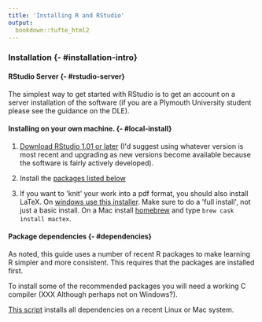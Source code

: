 ```yaml
---
title: 'Installing R and RStudio'
output:
  bookdown::tufte_html2
---
```






### Installation {- #installation-intro}


#### RStudio Server {- #rstudio-server}

The simplest way to get started with RStudio is to get an account on a server installation of the software (if you are a Plymouth University student please see the guidance on the DLE).




#### Installing on your own machine. {- #local-install}


1. [Download RStudio 1.01 or later](https://www.rstudio.com/products/rstudio/download/) (I'd suggest using whatever version is most recent and upgrading as new versions become available because the software is fairly actively developed).

2. Install the [packages listed below](#dependencies)

3. If you want to 'knit' your work into a pdf format, you should also install LaTeX. On [windows use this installer](https://miktex.org/download). Make sure to do a 'full install', not just a basic install. On a Mac install [homebrew](https://brew.sh) and type `brew cask install mactex`.




#### Package dependencies {- #dependencies}

As noted, this guide uses a number of recent R packages to make learning R simpler and more consistent. This requires that the packages are installed first.

To install some of the recommended packages you will need a working C compiler (XXX Although perhaps not on Windows?). 

[This script](requirements.R) installs all dependencies on a recent Linux or Mac system. 





